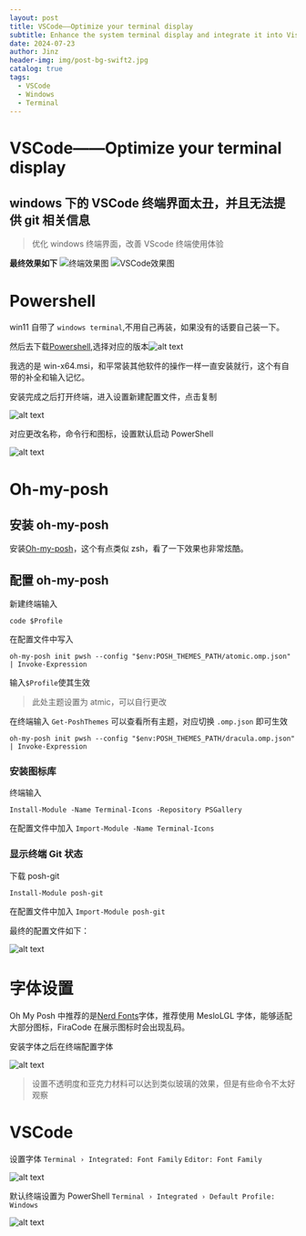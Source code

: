 ```yaml
---
layout: post
title: VSCode——Optimize your terminal display
subtitle: Enhance the system terminal display and integrate it into Visual Studio Code (VSCode)
date: 2024-07-23
author: Jinz
header-img: img/post-bg-swift2.jpg
catalog: true
tags:
  - VSCode
  - Windows
  - Terminal
---
```


# VSCode——Optimize your terminal display

## windows 下的 VSCode 终端界面太丑，并且无法提供 git 相关信息

> 优化 windows 终端界面，改善 VScode 终端使用体验

**最终效果如下**
![终端效果图](image/2024-07-23/image.png)
![VSCode效果图](image/2024-07-23/image-1.png)

# Powershell

win11 自带了 `windows terminal`,不用自己再装，如果没有的话要自己装一下。

然后去下载[Powershell](https://github.com/PowerShell/PowerShell/releases),选择对应的版本![alt text](image/2024-07-23/image-2.png)

我选的是 win-x64.msi，和平常装其他软件的操作一样一直安装就行，这个有自带的补全和输入记忆。

安装完成之后打开终端，进入设置新建配置文件，点击复制

![alt text](image/2024-07-23/image-4.png)

对应更改名称，命令行和图标，设置默认启动 PowerShell

![alt text](image/2024-07-23/image-5.png)

# Oh-my-posh

## 安装 oh-my-posh

安装[Oh-my-posh](https://ohmyposh.dev/docs/installation/windows#install)，这个有点类似 zsh，看了一下效果也非常炫酷。

## 配置 oh-my-posh

新建终端输入

```dotnetcli
code $Profile
```

在配置文件中写入

```dotnetcli
oh-my-posh init pwsh --config "$env:POSH_THEMES_PATH/atomic.omp.json" | Invoke-Expression
```

输入`$Profile`使其生效

> 此处主题设置为 atmic，可以自行更改

在终端输入 `Get-PoshThemes` 可以查看所有主题，对应切换 `.omp.json` 即可生效

```dotnetcli
oh-my-posh init pwsh --config "$env:POSH_THEMES_PATH/dracula.omp.json" | Invoke-Expression
```

### 安装图标库

终端输入

```dotnetcli
Install-Module -Name Terminal-Icons -Repository PSGallery
```

在配置文件中加入 `Import-Module -Name Terminal-Icons`

### 显示终端 Git 状态

下载 posh-git

```dotnetcli
Install-Module posh-git
```

在配置文件中加入 `Import-Module posh-git`

最终的配置文件如下：

![alt text](image/2024-07-23/image-6.png)

# 字体设置

Oh My Posh 中推荐的是[Nerd Fonts](https://ohmyposh.dev/docs/installation/fonts)字体，推荐使用 MesloLGL 字体，能够适配大部分图标，FiraCode 在展示图标时会出现乱码。

安装字体之后在终端配置字体

![alt text](image/2024-07-23/image-7.png)

> 设置不透明度和亚克力材料可以达到类似玻璃的效果，但是有些命令不太好观察

# VSCode

设置字体 `Terminal › Integrated: Font Family` `Editor: Font Family`

![alt text](image/2024-07-23/image-8.png)

默认终端设置为 PowerShell `Terminal › Integrated › Default Profile: Windows`

![alt text](image/2024-07-23/image-9.png)